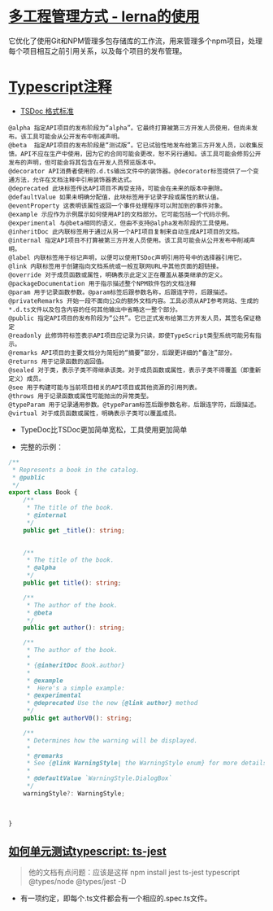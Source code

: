# [多工程管理方式 - lerna的使用](https://blog.csdn.net/qq_36943808/article/details/122587446)
它优化了使用Git和NPM管理多包存储库的工作流，用来管理多个npm项目，处理每个项目相互之前引用关系，以及每个项目的发布管理。

# [Typescript注释](https://blog.csdn.net/web22050702/article/details/126889589)
- [TSDoc 格式标准](https://tsdoc.org/pages/tags/alpha/)
```标签参考
@alpha 指定API项目的发布阶段为“alpha”。它最终打算被第三方开发人员使用，但尚未发布。该工具可能会从公开发布中削减声明。
@beta  指定API项目的发布阶段是“测试版”。它已试验性地发布给第三方开发人员，以收集反馈。API不应在生产中使用，因为它的合同可能会更改，恕不另行通知。该工具可能会修剪公开发布的声明，但可能会将其包含在开发人员预览版本中。
@decorator API消费者使用的.d.ts输出文件中的装饰器。@decorator标签提供了一个变通方法，允许在文档注释中引用装饰器表达式。
@deprecated 此块标签传达API项目不再受支持，可能会在未来的版本中删除。
@defaultValue 如果未明确分配值，此块标签用于记录字段或属性的默认值。
@eventProperty 这表明该属性返回一个事件处理程序可以附加到的事件对象。
@example 示应作为示例展示如何使用API的文档部分。它可能包括一个代码示例。
@experimental 与@beta相同的语义，但由不支持@alpha发布阶段的工具使用。
@inheritDoc 此内联标签用于通过从另一个API项目复制来自动生成API项目的文档。
@internal 指定API项目不打算被第三方开发人员使用。该工具可能会从公开发布中削减声明。
@label 内联标签用于标记声明，以便可以使用TSDoc声明引用符号中的选择器引用它。
@link 内联标签用于创建指向文档系统或一般互联网URL中其他页面的超链接。
@override 对于成员函数或属性，明确表示此定义正在覆盖从基类继承的定义。
@packageDocumentation 用于指示描述整个NPM软件包的文档注释
@param 用于记录函数参数。@param标签后跟参数名称，后跟连字符，后跟描述。
@privateRemarks 开始一段不面向公众的额外文档内容。工具必须从API参考网站、生成的*.d.ts文件以及包含内容的任何其他输出中省略这一整个部分。
@public 指定API项目的发布阶段为“公共”。它已正式发布给第三方开发人员，其签名保证稳定
@readonly 此修饰符标签表示API项目应记录为只读，即使TypeScript类型系统可能另有指示。
@remarks API项目的主要文档分为简短的“摘要”部分，后跟更详细的“备注”部分。
@returns 用于记录函数的返回值。
@sealed 对于类，表示子类不得继承该类。对于成员函数或属性，表示子类不得覆盖（即重新定义）成员。
@see 用于构建可能与当前项目相关的API项目或其他资源的引用列表。
@throws 用于记录函数或属性可能抛出的异常类型。
@typeParam 用于记录通用参数。@typeParam标签后跟参数名称，后跟连字符，后跟描述。
@virtual 对于成员函数或属性，明确表示子类可以覆盖成员。
```
- TypeDoc比TSDoc更加简单宽松，工具使用更加简单

- 完整的示例：
```typescript
/**
 * Represents a book in the catalog.
 * @public
 */
export class Book {
    /**
     * The title of the book.
     * @internal
     */
    public get _title(): string;

    
    /**
     * The title of the book.
     * @alpha
     */
    public get title(): string;

    /**
     * The author of the book.
     * @beta
     */
    public get author(): string;

    /**
     * The author of the book.
     * 
     * {@inheritDoc Book.author}
     * 
     * @example 
     *  Here's a simple example:
     * @experimental
     * @deprecated Use the new {@link author} method
     */
    public get authorV0(): string;

    /**
     * Determines how the warning will be displayed.
     *
     * @remarks
     * See {@link WarningStyle| the WarningStyle enum} for more details.
     *
     * @defaultValue `WarningStyle.DialogBox`
     */
    warningStyle?: WarningStyle;
    
    
    
}
```

## [如何单元测试typescript: ts-jest](https://zhuanlan.zhihu.com/p/575743434?utm_id=0)
> 他的文档有点问题：应该是这样 npm install jest ts-jest typescript @types/node @types/jest -D
- 有一项约定，即每个.ts文件都会有一个相应的.spec.ts文件。


